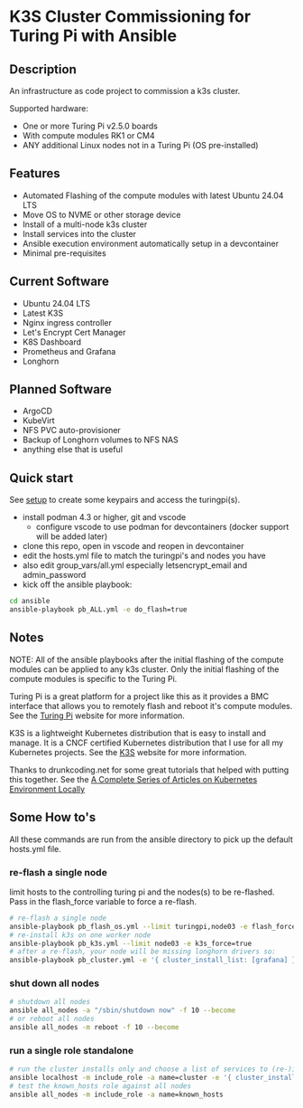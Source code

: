 # K3S Cluster Commissioning for Turing Pi with Ansible

## Description

An infrastructure as code project to commission a k3s cluster.

Supported hardware:
- One or more Turing Pi v2.5.0 boards
- With compute modules RK1 or CM4
- ANY additional Linux nodes not in a Turing Pi (OS pre-installed)

## Features

- Automated Flashing of the compute modules with latest Ubuntu 24.04 LTS
- Move OS to NVME or other storage device
- Install of a multi-node k3s cluster
- Install services into the cluster
- Ansible execution environment automatically setup in a devcontainer
- Minimal pre-requisites

## Current Software

- Ubuntu 24.04 LTS
- Latest K3S
- Nginx ingress controller
- Let's Encrypt Cert Manager
- K8S Dashboard
- Prometheus and Grafana
- Longhorn

## Planned Software

- ArgoCD
- KubeVirt
- NFS PVC auto-provisioner
- Backup of Longhorn volumes to NFS NAS
- anything else that is useful

## Quick start

See [setup](docs/setup.md) to create some keypairs and access the turingpi(s).

- install podman 4.3 or higher, git and vscode
  - configure vscode to use podman for devcontainers (docker support will be added later)
- clone this repo, open in vscode and reopen in devcontainer
- edit the hosts.yml file to match the turingpi's and nodes you have
- also edit group_vars/all.yml especially letsencrypt_email and admin_password
- kick off the ansible playbook:

```bash
cd ansible
ansible-playbook pb_ALL.yml -e do_flash=true
```
## Notes

NOTE: All of the ansible playbooks after the initial flashing of the compute modules can be applied to any k3s cluster. Only the initial flashing of the compute modules is specific to the Turing Pi.

Turing Pi is a great platform for a project like this as it provides a BMC interface that allows you to remotely flash and reboot it's compute modules. See the [Turing Pi](https://turingpi.com/) website for more information.

K3S is a lightweight Kubernetes distribution that is easy to install and manage. It is a CNCF certified Kubernetes distribution that I use for all my Kubernetes projects. See the [K3S](https://k3s.io/) website for more information.

Thanks to drunkcoding.net for some great tutorials that helped with putting this together. See the [A Complete Series of Articles on Kubernetes Environment Locally](https://drunkcoding.net/posts/ks-00-series-k8s-setup-local-env-pi-cluster/)

## Some How to's

All these commands are run from the ansible directory to pick up the default hosts.yml file.

### re-flash a single node

limit hosts to the controlling turing pi and the nodes(s) to be re-flashed. Pass in the flash_force variable to force a re-flash.

```bash
# re-flash a single node
ansible-playbook pb_flash_os.yml --limit turingpi,node03 -e flash_force=true
# re-install k3s on one worker node
ansible-playbook pb_k3s.yml --limit node03 -e k3s_force=true
# after a re-flash, your node will be missing longhorn drivers so:
ansible-playbook pb_cluster.yml -e '{ cluster_install_list: [grafana] }'
```

### shut down all nodes

```bash
# shutdown all nodes
ansible all_nodes -a "/sbin/shutdown now" -f 10 --become
# or reboot all nodes
ansible all_nodes -m reboot -f 10 --become
```

### run a single role standalone

```bash
# run the cluster installs only and choose a list of services to (re-)install
ansible localhost -m include_role -a name=cluster -e '{ cluster_install_list: [ingress,dashboard] }'
# test the known_hosts role against all nodes
ansible all_nodes -m include_role -a name=known_hosts
```


